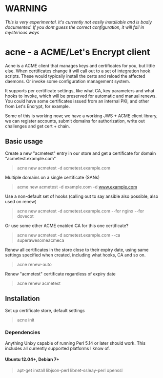 # WARNING
*This is very experimental. It's currently not easily installable and is badly documented. If you dont guess the correct configuration, it will fail in mysterious ways*

# acne - a ACME/Let's Encrypt client
Acne is a ACME client that manages keys and certificates for you, but little else. When certificates change it will call out to a set of integration hook scripts. These would typically install the certs and reload the affected daemons. Or invoke some configuration management system.

It supports per certificate settings, like what CA, key parameters and what hooks to invoke, which will be preserved for automatic and manual renews. You could have some certificates issued from an internal PKI, and other from Let's Encrypt, for example.

Some of this is working now; we have a working JWS + ACME client library, we can register accounts, submit domains for authorization, write out challenges and get cert + chain.

## Basic usage

Create a new "acmetest" entry in our store and get a certificate for domain "acmetest.example.com"
> acne new acmetest -d acmetest.example.com

Multiple domains on a single certificate (SANs)
> acme new acmetest -d example.com -d www.example.com

Use a non-default set of hooks (calling out to say ansible also possible, also used on renew)
> acne new acmetest -d acmetest.example.com --for nginx --for dovecot

Or use some other ACME enabled CA for this one certificate?
> acne new acmetest -d acmetest.example.com --ca superawesomeacmeca

Renew all certificates in the store close to their expiry date, using same settings specified when created, including what hooks, CA and so on.
> acne renew-auto

Renew "acmetest" certificate regardless of expiry date
> acne renew acmetest

## Installation
Set up certificate store, default settings
> acne init

### Dependencies
Anything Unixy capable of running Perl 5.14 or later should work. This includes all currently supported platforms I know of.

#### Ubuntu 12.04+, Debian 7+
> apt-get install libjson-perl libnet-ssleay-perl openssl
